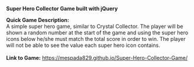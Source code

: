 <b>Super Hero Collector Game built with jQuery</b>

<strong> Quick Game Description:</strong>
<br>
A simple super hero game, similar to Crystal Collector. 
The player will be shown a random number at the start of the game and using the super hero icons below he/she must match the total score in order to win. The player will not be able to see the value each super hero icon contains. 
<br> 
<br>
<strong>Link to Game:</strong> https://mespada829.github.io/Super-Hero-Collector-Game/
<br>

